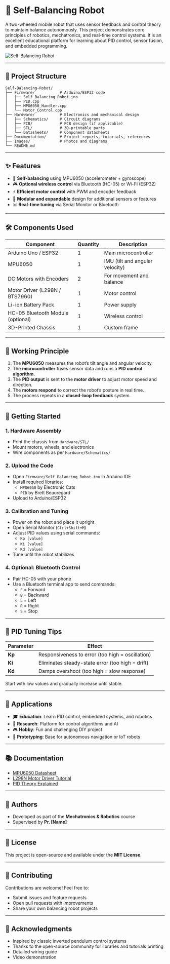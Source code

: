 # 🤖 Self-Balancing Robot

A two-wheeled mobile robot that uses sensor feedback and control theory to maintain balance autonomously. This project demonstrates core principles of robotics, mechatronics, and real-time control systems. It is an excellent educational platform for learning about PID control, sensor fusion, and embedded programming.

![Self-Balancing Robot](sbf%20en%20(1).PNG)

---

## 📁 Project Structure

```
Self-Balancing-Robot/
├── Firmware/           # Arduino/ESP32 code
│   ├── Self_Balancing_Robot.ino
│   ├── PID.cpp
│   ├── MPU6050_Handler.cpp
│   └── Motor_Control.cpp
├── Hardware/           # Electronics and mechanical design
│   ├── Schematics/     # Circuit diagrams
│   ├── PCB/            # PCB design (if applicable)
│   ├── STL/            # 3D-printable parts
│   └── Datasheets/     # Component datasheets
├── Documentation/      # Project reports, tutorials, references
├── Images/             # Photos and diagrams
└── README.md
```

---

## ✨ Features

- 🤸 **Self-balancing** using MPU6050 (accelerometer + gyroscope)
- 🎮 **Optional wireless control** via Bluetooth (HC-05) or Wi-Fi (ESP32)
- ⚡ **Efficient motor control** with PWM and encoder feedback
- 🔧 **Modular and expandable** design for additional sensors or features
- 📊 **Real-time tuning** via Serial Monitor or Bluetooth

---

## 🛠️ Components Used

| Component | Quantity | Description |
|-----------|----------|-------------|
| Arduino Uno / ESP32 | 1 | Main microcontroller |
| MPU6050 | 1 | IMU (tilt and angular velocity) |
| DC Motors with Encoders | 2 | For movement and balance |
| Motor Driver (L298N / BTS7960) | 1 | Motor control |
| Li-ion Battery Pack | 1 | Power supply |
| HC-05 Bluetooth Module (optional) | 1 | Wireless control |
| 3D-Printed Chassis | 1 | Custom frame |

---

## 🧠 Working Principle

1. The **MPU6050** measures the robot’s tilt angle and angular velocity.
2. The **microcontroller** fuses sensor data and runs a **PID control algorithm**.
3. The **PID output** is sent to the **motor driver** to adjust motor speed and direction.
4. The **motors respond** to correct the robot’s posture in real time.
5. The process repeats in a **closed-loop feedback** system.

---

## 🚀 Getting Started

### 1. Hardware Assembly
- Print the chassis from `Hardware/STL/`
- Mount motors, wheels, and electronics
- Wire components as per `Hardware/Schematics/`

### 2. Upload the Code
- Open `Firmware/Self_Balancing_Robot.ino` in Arduino IDE
- Install required libraries:
  - `MPU6050` by Electronic Cats
  - `PID` by Brett Beauregard
- Upload to Arduino/ESP32

### 3. Calibration and Tuning
- Power on the robot and place it upright
- Open Serial Monitor (`Ctrl+Shift+M`)
- Adjust PID values using serial commands:
  - `Kp [value]`
  - `Ki [value]`
  - `Kd [value]`
- Tune until the robot stabilizes

### 4. Optional: Bluetooth Control
- Pair HC-05 with your phone
- Use a Bluetooth terminal app to send commands:
  - `F` = Forward
  - `B` = Backward
  - `L` = Left
  - `R` = Right
  - `S` = Stop

---

## 🧮 PID Tuning Tips

| Parameter | Effect |
|-----------|--------|
| **Kp** | Responsiveness to error (too high = oscillation) |
| **Ki** | Eliminates steady-state error (too high = drift) |
| **Kd** | Damps overshoot (too high = slow response) |

Start with low values and gradually increase until stable.

---

## 🧪 Applications

- 🎓 **Education**: Learn PID control, embedded systems, and robotics
- 🔬 **Research**: Platform for control algorithms and AI
- 🎮 **Hobby**: Fun and challenging DIY project
- 🤖 **Prototyping**: Base for autonomous navigation or IoT robots

---

## 📚 Documentation

- [MPU6050 Datasheet](Hardware/Datasheets/MPU6050.pdf)
- [L298N Motor Driver Tutorial](Documentation/L298N_Tutorial.pdf)
- [PID Theory Explained](Documentation/PID_Guide.pdf)

---

## 👥 Authors

- Developed as part of the **Mechatronics & Robotics** course
- Supervised by **Pr. [Name]**

---

## 📜 License

This project is open-source and available under the **MIT License**.

---

## 🤝 Contributing

Contributions are welcome! Feel free to:
- Submit issues and feature requests
- Open pull requests with improvements
- Share your own balancing robot projects

---

## 🙏 Acknowledgments

- Inspired by classic inverted pendulum control systems
- Thanks to the open-source community for libraries and tutorials
 printing
- Detailed wiring guide
- Video demonstration
